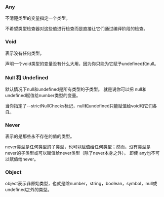 ### Any

不清楚类型的变量指定一个类型。

不希望类型检查器对这些值进行检查而是直接让它们通过编译阶段的检查。

### Void

表示没有任何类型。

声明一个void类型的变量没有什么大用，因为你只能为它赋予undefined和null。

### Null 和 Undefined

默认情况下null和undefined是所有类型的子类型。 就是说你可以把 null和undefined赋值给number类型的变量。

当你指定了--strictNullChecks标记，null和undefined只能赋值给void和它们各自。

### Never

表示的是那些永不存在的值的类型。

never类型是任何类型的子类型，也可以赋值给任何类型；然而，没有类型是never的子类型或可以赋值给never类型（除了never本身之外）。 即使 any也不可以赋值给never。

### Object

object表示非原始类型，也就是除number，string，boolean，symbol，null或undefined之外的类型。
